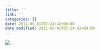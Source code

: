 ```yaml
---
title: ''
link: ''
categories: []
date: 2011-05-01T07:24:42+00:00
date_modified: 2011-05-01T07:24:42+00:00
---
```


![](http://share.hartl.co/instagram/2011-05-01.jpg)